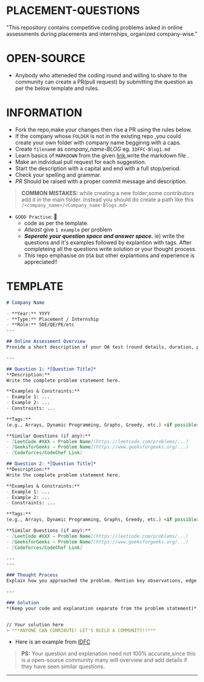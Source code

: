 # PLACEMENT-QUESTIONS
"This repository contains competitive coding problems asked in online assessments during placements and internships, organized company-wise."

# OPEN-SOURCE

- Anybody who atteneded the coding round and willing to share to the community can create a PR(pull request) by submitting the question as per the below template and rules.

# INFORMATION

- Fork the repo,make your changes then rise a PR using the rules below.
- If the company whose `FOLDER` is not in the existing repo ,you could create your own folder with company name begginng with a caps.
- Create `filenam`e as *company_name-BLOG<next number to the the latest number>* eg. `IDFFC-Blog1.md`
- Learn basics of `MARKDOWN` from the given [link](https://docs.github.com/en/get-started/writing-on-github/getting-started-with-writing-and-formatting-on-github/basic-writing-and-formatting-syntax),write the markdown file .
- Make an individual pull request for each suggestion.
- Start the description with a capital and end with a full stop/period.
- Check your spelling and grammar.
- *PR* Should be raised with a proper commit message and description.

> **COMMON MISTAKES:** while creating a new folder,some contributors add it in the main folder. Instead you should do create a path like this `/<company_name>/<Company_name-Blogx.md>`

- `GOOD Practise`: 📌
  - code as per the template.
  - *Atleast* give `1 example` per problem
  - ***Seperate your question space and answer space.*** ie) write the questions and it's examples followed by explantion with tags. After completeing all the questions write solution or your thought process.
  - This repo emphasise on `DSA` but other explantions and experience is appreciated!!

# TEMPLATE

 ```markdown []
# Company Name

- **Year:** YYYY  
- **Type:** Placement / Internship  
- **Role:** SDE/QE/PE/etc
---

## Online Assessment Overview  
Provide a short description of your OA test (round details, duration, pattern, etc.).

---

## Question 1: *[Question Title]*  
**Description:**  
Write the complete problem statement here.  

**Examples & Constraints:**  
- Example 1: ...  
- Example 2: ...  
- Constraints: ...  

**Tags:**  
(e.g., Arrays, Dynamic Programming, Graphs, Greedy, etc.) <if possible> 

**Similar Questions (if any):**  
- [LeetCode #XXX – Problem Name](https://leetcode.com/problems/...)  
- [GeeksforGeeks – Problem Name](https://www.geeksforgeeks.org/...)  
- [Codeforces/CodeChef Link]

## Question 2: *[Question Title]*  
**Description:**  
Write the complete problem statement here.  

**Examples & Constraints:**  
- Example 1: ...  
- Example 2: ...  
- Constraints: ...  

**Tags:**  
(e.g., Arrays, Dynamic Programming, Graphs, Greedy, etc.) <if possible> 

**Similar Questions (if any):**  
- [LeetCode #XXX – Problem Name](https://leetcode.com/problems/...)  
- [GeeksforGeeks – Problem Name](https://www.geeksforgeeks.org/...)  
- [Codeforces/CodeChef Link]  

---
---

### Thought Process  
Explain how you approached the problem. Mention key observations, edge cases, and possible optimizations.  

---

### Solution  
*(Keep your code and explanation separate from the problem statement)*  


// Your solution here
 > ***ANYONE CAN CONRIBUTE! LET'S BUILD A COMMUNITY!!***
```

- Here is an example from [IDFC](https://github.com/themysterysolver/PLACEMENT-QUESTIONS/blob/main/IDFC/IDFC-Review1.md)

> **PS:**  Your question and explanation need not 100% accurate,since this is a open-source community many will overview and add details if they have seen similar questions.

---
